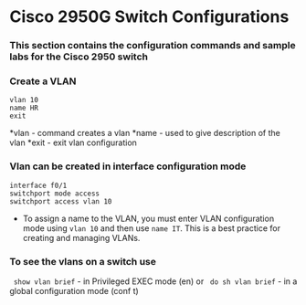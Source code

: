 # Cisco 2950G Switch Configurations

### This section contains the configuration commands and sample labs for the Cisco 2950 switch

### Create a VLAN
  ```
  vlan 10
  name HR
  exit
  ```
  *vlan - command creates a vlan
  *name - used to give description of the vlan
  *exit - exit vlan configuration
  

 ### Vlan can be created in interface configuration mode
  ```
  interface f0/1
  switchport mode access
  switchport access vlan 10 
  ```
  * To assign a name to the VLAN, you must enter VLAN configuration mode using `vlan 10` and then use `name IT`. This is a best practice for creating and managing VLANs.

### To see the vlans on a switch use
  ` show vlan brief` - in Privileged EXEC mode (en) or
  ` do sh vlan brief` - in a global configuration mode (conf t)

  
